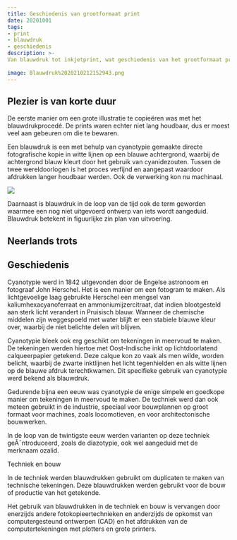 ```yaml
---
title: Geschiedenis van grootformaat print
date: 20201001
tags: 
- print
- blauwdruk
- geschiedenis
description: >-
Van blauwdruk tot inkjetprint, wat geschiedenis van het grootformaat printen
  
image: Blauwdruk%2020210212152943.png
---
```

Plezier is van korte duur
---
De eerste manier om een grote illustratie te copieëren was met het blauwdrukprocedé. De prints waren echter niet lang houdbaar, dus er moest veel aan gebeuren om die te bewaren.

Een blauwdruk is een met behulp van cyanotypie gemaakte directe fotografische kopie in witte lijnen op een blauwe achtergrond, waarbij de achtergrond blauw kleurt door het gebruik van cyanidezouten. Tussen de twee wereldoorlogen is het proces verfijnd en aangepast waardoor afdrukken langer houdbaar werden. Ook de verwerking kon nu machinaal.

![](Blauwdrukmachine%2020210212153613.png)

Daarnaast is blauwdruk in de loop van de tijd ook de term geworden waarmee een nog niet uitgevoerd ontwerp van iets wordt aangeduid. Blauwdruk betekent in figuurlijke zin plan van uitvoering.

Neerlands trots
---


Geschiedenis
----
Cyanotypie werd in 1842 uitgevonden door de Engelse astronoom en fotograaf John Herschel. Het is een manier om een fotogram te maken. Als lichtgevoelige laag gebruikte Herschel een mengsel van kaliumhexacyanoferraat en ammoniumijzercitraat, dat indien blootgesteld aan sterk licht verandert in Pruisisch blauw. Wanneer de chemische middelen zijn weggespoeld met water blijft er een stabiele blauwe kleur over, waarbij de niet belichte delen wit blijven.

Cyanotypie bleek ook erg geschikt om tekeningen in meervoud te maken. De tekeningen werden hiertoe met Oost-Indische inkt op lichtdoorlatend calqueerpapier getekend. Deze calque kon zo vaak als men wilde, worden belicht, waarbij de zwarte inktlijnen het licht tegenhielden en als witte lijnen op de blauwe afdruk terechtkwamen. Dit specifieke gebruik van cyanotypie werd bekend als blauwdruk.

Gedurende bijna een eeuw was cyanotypie de enige simpele en goedkope manier om tekeningen in meervoud te maken. De techniek werd dan ook meteen gebruikt in de industrie, speciaal voor bouwplannen op groot formaat voor machines, zoals locomotieven, en voor architectonische bouwwerken.

In de loop van de twintigste eeuw werden varianten op deze techniek geÃ¯ntroduceerd, zoals de diazotypie, ook wel aangeduid met de merknaam ozalid.


Techniek en bouw

In de techniek werden blauwdrukken gebruikt om duplicaten te maken van technische tekeningen. Deze blauwdrukken werden gebruikt voor de bouw of productie van het getekende.

Het gebruik van blauwdrukken in de techniek en bouw is vervangen door enerzijds andere fotokopieertechnieken en anderzijds de opkomst van computergesteund ontwerpen (CAD) en het afdrukken van de computertekeningen met plotters en grote printers.


